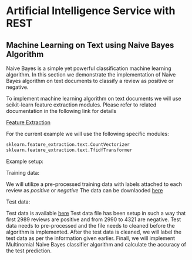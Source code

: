 # Artificial Intelligence Service with REST

## Machine Learning on Text using Naive Bayes Algorithm

Naive Bayes is a simple yet powerful classification machine learning algorithm.
In this section we demonstrate the implementation of Naive Bayes 
algorithm on text documents to classify a review as positive or negative.

To implement machine learning algorithm on text documents we will use  
scikit-learn feature extraction modules. Please refer to related documentation
in the following link for details

[Feature Extraction](https://scikit-learn.org/stable/modules/feature_extraction.html)

For the current example we will use the following specific modules:

```python
sklearn.feature_extraction.text.CountVectorizer
sklearn.feature_extraction.text.TfidfTransformer
```

Example setup:

Training data: 

We will utilize a pre-processed training data with labels attached to each review as 
*positive* or *negative*  The data can be downlaoded [here](https://azuremallikresourcediag.blob.core.windows.net/mltest/ProcessedTrain.csv)

Test data:

Test data is available [here](https://azuremallikresourcediag.blob.core.windows.net/mltest/testSet.txt)
Test data file has been setup in such a way that  first 2989 reviews are positive and from 2990 to 4321 are negative.
Test data needs to pre-processed and the file needs to cleaned before the algorithm is implemented.
After the test data is cleaned, we will label the test data as per the information given earlier.
Finall, we will implement Multinomial Naive Bayes classifier algorithm and calculate the accuracy of the test prediction.





